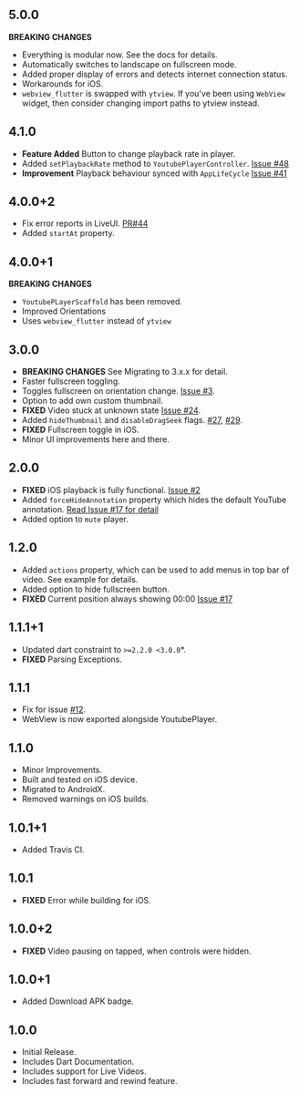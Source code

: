 ## 5.0.0
**BREAKING CHANGES**
* Everything is modular now. See the docs for details.
* Automatically switches to landscape on fullscreen mode.
* Added proper display of errors and detects internet connection status.
* Workarounds for iOS.
* `webview_flutter` is swapped with `ytview`. If you've been using `WebView` widget, then consider changing import paths to ytview instead.

## 4.1.0
* **Feature Added** Button to change playback rate in player.
* Added `setPlaybackRate` method to `YoutubePlayerController`. [Issue #48](https://github.com/sarbagyastha/youtube_player_flutter/issues/48) 
* **Improvement** Playback behaviour synced with `AppLifeCycle` [Issue #41](https://github.com/sarbagyastha/youtube_player_flutter/issues/41) 

## 4.0.0+2
* Fix error reports in LiveUI. [PR#44](https://github.com/sarbagyastha/youtube_player_flutter/pull/44)
* Added `startAt` property.

## 4.0.0+1
**BREAKING CHANGES** 
* `YoutubePLayerScaffold` has been removed.
* Improved Orientations
* Uses `webview_flutter` instead of `ytview`


## 3.0.0
* **BREAKING CHANGES** See Migrating to 3.x.x for detail.
* Faster fullscreen toggling. 
* Toggles fullscreen on orientation change. [Issue #3](https://github.com/sarbagyastha/youtube_player_flutter/issues/3).
* Option to add own custom thumbnail.
* **FIXED** Video stuck at unknown state [Issue #24](https://github.com/sarbagyastha/youtube_player_flutter/issues/24).
* Added `hideThumbnail` and `disableDragSeek` flags. [#27](https://github.com/sarbagyastha/youtube_player_flutter/issues/27), [#29](https://github.com/sarbagyastha/youtube_player_flutter/issues/29).
* **FIXED** Fullscreen toggle in iOS.
* Minor UI improvements here and there.


## 2.0.0
* **FIXED** iOS playback is fully functional. [Issue #2](https://github.com/sarbagyastha/youtube_player_flutter/issues/2)
* Added `forceHideAnnotation` property which hides the default YouTube annotation. [Read Issue #17 for detail](https://github.com/sarbagyastha/youtube_player_flutter/issues/14)
* Added option to `mute` player.

## 1.2.0
* Added `actions` property, which can be used to add menus in top bar of video. See example for details.
* Added option to hide fullscreen button. 
* **FIXED** Current position always showing 00:00 [Issue #17](https://github.com/sarbagyastha/youtube_player_flutter/issues/17)

## 1.1.1+1
* Updated dart constraint to `>=2.2.0 <3.0.0`*. 
* **FIXED** Parsing Exceptions.

## 1.1.1
* Fix for issue
  [#12](https://github.com/sarbagyastha/youtube_player_flutter/issues/12).
* WebView is now exported alongside YoutubePlayer.

## 1.1.0
* Minor Improvements.
* Built and tested on iOS device.
* Migrated to AndroidX.
* Removed warnings on iOS builds.

## 1.0.1+1
* Added Travis CI.

## 1.0.1
* **FIXED** Error while building for iOS.

## 1.0.0+2
* **FIXED** Video pausing on tapped, when controls were hidden.

## 1.0.0+1
* Added Download APK badge.

## 1.0.0
* Initial Release.
* Includes Dart Documentation.
* Includes support for Live Videos.
* Includes fast forward and rewind feature.
